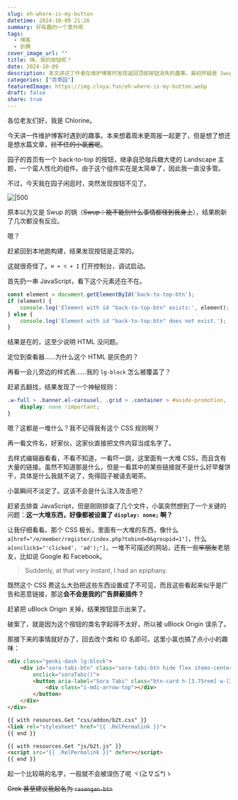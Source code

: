 ```yaml
---
slug: eh-where-is-my-button
datetime: 2024-10-09 21:26
summary: 好有趣的一个意外呢
tags:
  - 博客
  - 折腾
cover_image_url: ""
title: 咦，我的按钮呢？
date: 2024-10-09
description: 本文讲述了作者在维护博客时发现返回顶部按钮消失的趣事。最初怀疑是 Swup 插件的问题，但经过本地测试和调试后，发现按钮实际上存在于 HTML 中，只是被 CSS 隐藏了。进一步检查后，发现是广告屏蔽插件 uBlock Origin 误将按钮的类名当成广告或恶意链接的一部分隐藏了。最后，作者通过更改按钮的类名和 ID 解决了问题，并为此取了一个更具趣味性的名字，以避免未来被误识别。
categories: ["百草园"]
featuredImage: https://img.clnya.fun/eh-where-is-my-button.webp
draft: false
share: true
---
```

各位老友们好，我是 Chlorine。

今天讲一件维护博客时遇到的趣事。本来想着周末更周报一起更了，但是想了想还是想水篇文章，~~拦不住的小氯酱呢~~。

园子的首页有一个 back-to-top 的按钮，继承自恐咖兵糖大佬的 Landscape 主题，一个蛮人性化的组件。由于这个组件实在是太简单了，因此我一直没多管。

不过，今天我在园子闲逛时，突然发现按钮不见了。

![|500](https://img.clnya.fun/emoji/EMJ-confused.webp "黑人问号.webp")

原本以为又是 Swup 的锅（~~Swup：能不能别什么事情都怪到我身上~~），结果刷新了几次都没有反应。

嗯？

赶紧回到本地跑构建，结果发现按钮是正常的。

这就很奇怪了。`⌘ + ⌥ + I` 打开控制台，调试启动。

首先扔一串 JavaScript，看下这个元素还在不在。

```js
const element = document.getElementById('back-to-top-btn');
if (element) {
    console.log('Element with id "back-to-top-btn" exists:', element);
} else {
    console.log('Element with id "back-to-top-btn" does not exist.');
}
```

结果是在的，这至少说明 HTML 没问题。

定位到查看器……为什么这个 HTML 是灰色的？

再看一会儿旁边的样式表……我的 `lg-block` 怎么被覆盖了？

赶紧去翻找，结果发现了一个神秘规则：

```css
.w-full > .banner.el-carousel, .grid > .container > #aside-promotion, .flex-row > #propagandaLeft, .flex-row > #propagandaRight, .link > .image[src*=".qhimg.com/"], .back-to-top-wrapper, #back-to-top-btn, .back-to-top-btn {
	display: none !important;
}
```

嗯？这都是一堆什么？我不记得我有这个 CSS 规则啊？

再一看文件名，好家伙，这家伙直接把文件内容当成名字了。

去样式编辑器看看，不看不知道，一看吓一跳，这里面有一大堆 CSS，而且含有大量的链接。虽然不知道那是什么，但是一看其中的某些链接就不是什么好早餐饼干，具体是什么我就不说了，免得园子被请去喝茶。

小氯瞬间不淡定了。这该不会是什么注入攻击吧？

赶紧去排查 JavaScript，但是刚刚排查了几个文件，小氯突然想到了一个关键的问题：**这一大堆东西，好像都被设置了 `display: none;` 啊？**

让我仔细看看。那个 CSS 极长，里面有一大堆的东西，像什么 `a[href="/e/member/register/index.php?tobind=0&groupid=1"]`，什么 `a[onclick$="'clicked', 'ad');"]`，一堆不可描述的网站，还有一些~~牢朋友~~老朋友，比如说 Google 和 Facebook。

> Suddenly, at that very instant, I had an epiphany.

既然这个 CSS 费这么大劲把这些东西设置成了不可见，而且这些看起来似乎是广告和恶意链接，那这**会不会是我的广告屏蔽插件？**

赶紧把 uBlock Origin 关掉，结果按钮显示出来了。

破案了，就是因为这个按钮的类名字起得不太好，所以被 uBlock Origin 误杀了。

那接下来的事情就好办了，回去改个类和 ID 名即可。这里小氯也搞了点小小的趣味：

```html
<div class="genki-dash lg:block">
    <div id="sora-tabi-btn" class="sora-tabi-btn hide flex items-center rounded-2xl overflow-hidden transition"
        onclick="soraTabi()">
        <button aria-label="Sora Tabi" class="btn-card h-[3.75rem] w-[3.75rem] border-none">
            <div class="i-mdi-arrow-top"></div>
        </button>
    </div>
</div>

{{ with resources.Get "css/addon/b2t.css" }}
<link rel="stylesheet" href="{{ .RelPermalink }}">
{{ end }}

{{ with resources.Get "js/b2t.js" }}
<script src="{{ .RelPermalink }}" defer></script>
{{ end }}
```

起一个比较萌的名字，一般就不会被误伤了呢 ヾ(≧∇≦*)ゝ

~~Grok 甚至建议我起名为 `rasengan-btn`~~
